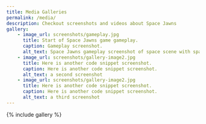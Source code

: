 ```yaml
---
title: Media Galleries
permalink: /media/
description: Checkout screenshots and videos about Space Jawns
gallery:
    - image_url: screenshots/gameplay.jpg
      title: Start of Space Jawns game gameplay.
      caption: Gameplay screenshot.
      alt_text: Space Jawns gameplay screenshot of space scene with spaceship and scoring UI
    - image_url: screenshots/gallery-image2.jpg
      title: Here is another code snippet screenshot.
      caption: Here is another code snippet screenshot.
      alt_text: a second screenshot
    - image_url: screenshots/gallery-image2.jpg
      title: Here is another code snippet screenshot.
      caption: Here is another code snippet screenshot.
      alt_text: a third screenshot
---
```


{% include gallery %}
